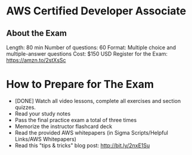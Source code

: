 # AWS Certified Developer Associate

## About the Exam

Length: 80 min
Number of questions: 60
Format: Multiple choice and multiple-answer questions
Cost: $150 USD
Register for the Exam: https://amzn.to/2stXsSc

# How to Prepare for The Exam

- [DONE] Watch all video lessons, complete all exercises and section quizzes.
- Read your study notes
- Pass the final practice exam a total of three times
- Memorize the instructor flashcard deck
- Read the provided AWS whitepapers (in Sigma Scripts/Helpful Links/AWS Whitepapers)
- Read this "tips & tricks" blog post: http://bit.ly/2nxE1Su